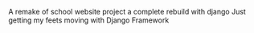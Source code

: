 A remake of school website project a complete rebuild with django
Just getting my feets moving with Django Framework

